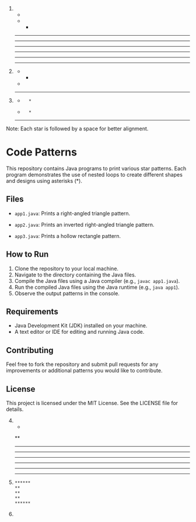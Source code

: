 1.  *
    * *
    * * *
    * * * *
    * * * * *



 2.   * * * * * 
      * * * *
      * * *
      * *
      *
       
3.    * * * * * 
      *       *
      *       *
      * * * * *

Note: Each star is followed by a space for better alignment.

# Code Patterns
This repository contains Java programs to print various star patterns. Each program demonstrates the use of nested loops to create different shapes and designs using asterisks (*).

## Files

- `app1.java`: Prints a right-angled triangle pattern.
- `app2.java`: Prints an inverted right-angled triangle pattern.

- `app3.java`: Prints a hollow rectangle pattern.
## How to Run
1. Clone the repository to your local machine.
2. Navigate to the directory containing the Java files.
3. Compile the Java files using a Java compiler (e.g., `javac app1.java`).
4. Run the compiled Java files using the Java runtime (e.g., `java app1`).
5. Observe the output patterns in the console.
## Requirements
- Java Development Kit (JDK) installed on your machine.
- A text editor or IDE for editing and running Java code.
## Contributing
Feel free to fork the repository and submit pull requests for any improvements or additional patterns you would like to contribute.

## License
This project is licensed under the MIT License. See the LICENSE file for details.

4.    * 
      **
      ***
      ****
      *****
      ******
      *******
      ********

5.    
       ******
       **
       **
       **
       ******  

6.    
